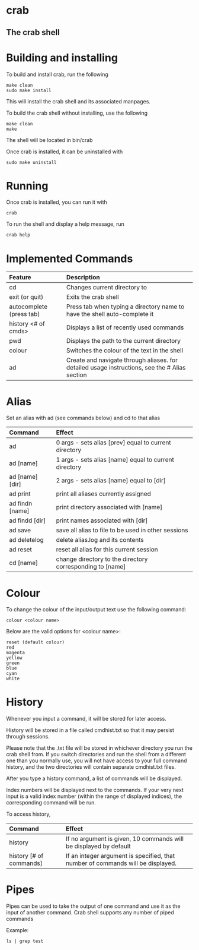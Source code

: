 # crab
## The crab shell

# Building and installing
To build and install crab, run the following

    make clean
    sudo make install

This will install the crab shell and its associated manpages.

To build the crab shell without installing, use the following

    make clean
    make

The shell will be located in bin/crab

Once crab is installed, it can be uninstalled with

    sudo make uninstall

# Running
Once crab is installed, you can run it with

    crab

To run the shell and display a help message, run

    crab help

# Implemented Commands

| Feature                  | Description                                                               |
|:-------------------------|:--------------------------------------------------------------------------|
| cd <directory name>      | Changes current directory to <directory name>                             |
| exit (or quit)           | Exits the crab shell                                                      |
| autocomplete (press tab) | Press tab when typing a directory name to have the shell auto-complete it |
| history <# of cmds>      | Displays a list of recently used commands                                 |
| pwd                      | Displays the path to the current directory                                |
| colour <colour>          | Switches the colour of the text in the shell                              |
| ad <options>             | Create and navigate through aliases. for detailed usage instructions, see the # Alias section |

# Alias
Set an alias with ad (see commands below) and cd to that alias

| Command         | Effect                                                     |
|:----------------|:-----------------------------------------------------------|
| ad              | 0 args - sets alias [prev] equal to current directory      |
| ad [name]       | 1 args - sets alias [name] equal to current directory      |
| ad [name] [dir] | 2 args - sets alias [name] equal to [dir]                  |
| ad print        | print all aliases currently assigned                       |
| ad findn [name] | print directory associated with [name]                     |
| ad findd [dir]  | print names associated with [dir]                          |
| ad save         | save all alias to file to be used in other sessions        |
| ad deletelog    | delete alias.log and its contents                          |
| ad reset        | reset all alias for this current session                   |
| cd [name]       | change directory to the directory corresponding to [name]  |

# Colour
To change the colour of the input/output text use the following command:

    colour <colour name>

Below are the valid options for &lt;colour name&gt;:

    reset (default colour)
    red
    magenta
    yellow
    green
    blue
    cyan
    white


# History
Whenever you input a command, it will be stored for later access.

History will be stored in a file called cmdhist.txt so that it may persist through sessions.

Please note that the .txt file will be stored in whichever directory you run the crab shell from. If you switch directories and run the shell from a different one than you normally use, you will not have access to your full command history, and the two directories will contain separate cmdhist.txt files.

After you type a history command, a list of commands will be displayed.

Index numbers will be displayed next to the commands. If your very next input is a valid index number (within the range of displayed indices), the corresponding command will be run.

To access history,

| Command                 | Effect                                                             |
|:------------------------|:-------------------------------------------------------------------|
| history                 | If no argument is given, 10 commands will be displayed by default  |
| history [# of commands] | If an integer argument is specified, that number of commands will be displayed. |

# Pipes
Pipes can be used to take the output of one command and use it as the input of another command.
Crab shell supports any number of piped commands

Example:

    ls | grep test
